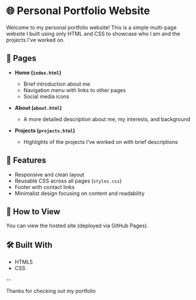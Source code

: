 # 🌐 Personal Portfolio Website

Welcome to my personal portfolio website! This is a simple multi-page website I built using only HTML and CSS to showcase who I am and the projects I've worked on.

## 📄 Pages

- **Home (`index.html`)**
  - Brief introduction about me
  - Navigation menu with links to other pages
  - Social media icons

- **About (`about.html`)**
  - A more detailed description about me, my interests, and background

- **Projects (`projects.html`)**
  - Highlights of the projects I’ve worked on with brief descriptions

## 🎨 Features

- Responsive and clean layout
- Reusable CSS across all pages (`styles.css`)
- Footer with contact links
- Minimalist design focusing on content and readability

## 🚀 How to View

You can view the hosted site (deployed via GitHub Pages).

## 🛠️ Built With

- HTML5
- CSS

--

Thanks for checking out my portfolio
